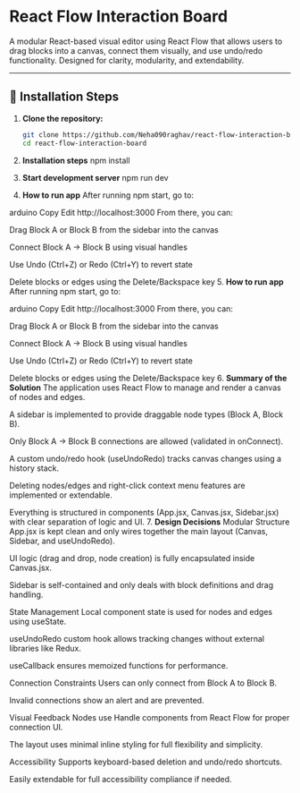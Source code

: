 # React Flow Interaction Board

A modular React-based visual editor using React Flow that allows users to drag blocks into a canvas, connect them visually, and use undo/redo functionality. Designed for clarity, modularity, and extendability.

---

## 🔧 Installation Steps

1. **Clone the repository:**
   ```bash
   git clone https://github.com/Neha090raghav/react-flow-interaction-board.git
   cd react-flow-interaction-board
   ```
2. **Installation steps**
   npm install
3. **Start development server**
   npm run dev

4. **How to run app**
   After running npm start, go to:

arduino
Copy
Edit
http://localhost:3000
From there, you can:

Drag Block A or Block B from the sidebar into the canvas

Connect Block A → Block B using visual handles

Use Undo (Ctrl+Z) or Redo (Ctrl+Y) to revert state

Delete blocks or edges using the Delete/Backspace key 5. **How to run app**
After running npm start, go to:

arduino
Copy
Edit
http://localhost:3000
From there, you can:

Drag Block A or Block B from the sidebar into the canvas

Connect Block A → Block B using visual handles

Use Undo (Ctrl+Z) or Redo (Ctrl+Y) to revert state

Delete blocks or edges using the Delete/Backspace key 6. **Summary of the Solution**
The application uses React Flow to manage and render a canvas of nodes and edges.

A sidebar is implemented to provide draggable node types (Block A, Block B).

Only Block A → Block B connections are allowed (validated in onConnect).

A custom undo/redo hook (useUndoRedo) tracks canvas changes using a history stack.

Deleting nodes/edges and right-click context menu features are implemented or extendable.

Everything is structured in components (App.jsx, Canvas.jsx, Sidebar.jsx) with clear separation of logic and UI. 7. **Design Decisions**
Modular Structure
App.jsx is kept clean and only wires together the main layout (Canvas, Sidebar, and useUndoRedo).

UI logic (drag and drop, node creation) is fully encapsulated inside Canvas.jsx.

Sidebar is self-contained and only deals with block definitions and drag handling.

State Management
Local component state is used for nodes and edges using useState.

useUndoRedo custom hook allows tracking changes without external libraries like Redux.

useCallback ensures memoized functions for performance.

Connection Constraints
Users can only connect from Block A to Block B.

Invalid connections show an alert and are prevented.

Visual Feedback
Nodes use Handle components from React Flow for proper connection UI.

The layout uses minimal inline styling for full flexibility and simplicity.

Accessibility
Supports keyboard-based deletion and undo/redo shortcuts.

Easily extendable for full accessibility compliance if needed.
